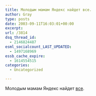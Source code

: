 ```yaml
---
title: Молодым мамам Яндекс найдет все.
author: Gray
type: posts
date: 2003-09-11T16:03:01+00:00
excerpt:
url: /3814
dsq_thread_id:
  - 2146824487
esml_socialcount_LAST_UPDATED:
  - 1497168969
essb_cache_expire:
  - 1614554515
categories:
  - Uncategorized

---
```








Молодым мамам Яндекс найдет <a href="http://www.yandex.ru/yandsearch?text=%D2%EE%E2%E0%F0%FB+%E4%EB%FF+%EC%E0%EC" target="_blank">все</a>.